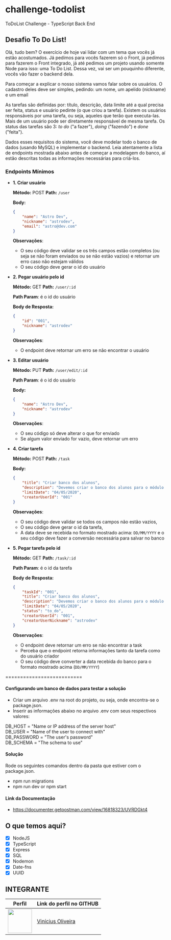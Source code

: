 # challenge-todolist
ToDoList Challenge - TypeScript Back End

## Desafio To Do List!

Olá, tudo bem? O exercício de hoje vai lidar com um tema que vocês já estão acostumados. Já pedimos para vocês fazerem só o Front, já pedimos para fazerem o Front integrado, já até pedimos um projeto usando somente Node para isso: uma To Do List. Dessa vez, vai ser um pouquinho diferente, vocês vão fazer o backend dela.

Para começar a explicar o nosso sistema vamos falar sobre os usuários. O cadastro deles deve ser simples, pedindo: um nome, um apelido (nickname) e um email

As tarefas são definidas por: título, descrição, data limite até a qual precisa ser feita, status e usuário pedinte (o que criou a tarefa). Existem os usuários responsáveis por uma tarefa, ou seja, aqueles que terão que executa-las. Mais de um usuário pode ser diretamente responsável de mesma tarefa. Os status das tarefas são 3: *to do* ("a fazer"), *doing* ("fazendo") e *done* ("feita").

Dados esses requisitos do sistema, você deve modelar todo o banco de dados (usando MySQL) e implementar o backend. Leia atentamente a lista de endpoints mostrada abaixo antes de começar a modelagem do banco, aí estão descritas todas as informações necessárias para criá-los.

### Endpoints Mínimos

- **1. Criar usuário**

    **Método:** POST
    **Path:** `/user`

    **Body:**

    ```json
    {
    	"name": "Astro Dev",
    	"nickname": "astrodev",
    	"email": "astro@dev.com"
    }
    ```

    **Observações**:

    - O seu código deve validar se os três campos estão completos (ou seja se não foram enviados ou se não estão vazios) e retornar um erro caso não estejam válidos
    - O seu código deve gerar o id do usuário

- **2. Pegar usuário pelo id**

    **Método:** GET
    **Path:** `/user/:id`

    **Path Param**: é o id do usuário

    **Body de Resposta:**

    ```json
    {
    	"id": "001",
    	"nickname": "astrodev"
    }
    ```

    **Observações**:

    - O endpoint deve retornar um erro se não encontrar o usuário

- **3. Editar usuário**

    **Método:** PUT
    **Path:** `/user/edit/:id`

    **Path Param**: é o id do usuário

    **Body:**

    ```json
    {
    	"name": "Astro Dev",
    	"nickname": "astrodev"
    }
    ```

    **Observações**:

    - O seu código só deve alterar o que for enviado
    - Se algum valor enviado for vazio, deve retornar um erro

- **4. Criar tarefa**

    **Método:** POST
    **Path:** `/task`

    **Body:**

    ```json
    {
    	"title": "Criar banco dos alunos",
    	"description": "Devemos criar o banco dos alunos para o módulo do backend",
    	"limitDate": "04/05/2020",
    	"creatorUserId": "001"
    }
    ```

    **Observações**:

    - O seu código deve validar se todos os campos não estão vazios,
    - O seu código deve gerar o id da tarefa,
    - A data deve se recebida no formato mostrado acima: `DD/MM/YYYY` e o seu código deve fazer a conversão necessária para salvar no banco

- **5. Pegar tarefa pelo id**

    **Método:** GET
    **Path:** `/task/:id`

    **Path Param**: é o id da tarefa

    **Body de Resposta:**

    ```json
    {
    	"taskId": "001",
    	"title": "Criar banco dos alunos",
    	"description": "Devemos criar o banco dos alunos para o módulo do backend",
    	"limitDate": "04/05/2020",
    	"status": "to_do",
    	"creatorUserId": "001",
    	"creatorUserNickname": "astrodev"
    }
    ```

    **Observações**:

    - O endpoint deve retornar um erro se não encontrar a task
    - Perceba que o endpoint retorna informações tanto da tarefa como do usuário criador
    - O seu código deve converter a data recebida do banco para o formato mostrado acima (`DD/MM/YYYY`)

==========================

#### Configurando um banco de dados para testar a solução
- Criar um arquivo .env na root do projeto, ou seja, onde encontra-se o package.json.
- Inserir as informações abaixo no arquivo .env com seus respectivos valores:

DB_HOST = "Name or IP address of the server host"<br/>
DB_USER = "Name of the user to connect with"<br/>
DB_PASSWORD = "The user's password"<br/>
DB_SCHEMA = "The schema to use"

#### Solução
Rode os seguintes comandos dentro da pasta que estiver com o package.json.
- npm run migrations
- npm run dev or npm start

#### Link da Documentação
- https://documenter.getpostman.com/view/16818323/UVRDGkt4

## O que temos aqui?
- [x]  NodeJS
- [x]  TypeScript
- [x]  Express
- [x]  SQL
- [x]  Nodemon
- [x]  Date-fns
- [x]  UUID

## INTEGRANTE
Perfil      | Link do perfil no GITHUB
--------- | ------
[<img src="https://avatars.githubusercontent.com/u/52759918?v=4" width="75px;"/>](https://github.com/vinnivso) | [Vinícius Oliveira](https://github.com/vinnivso)